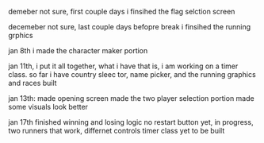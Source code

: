 demeber not sure, 
first couple days i finsihed the flag selction screen

decemeber not sure,
 last couple days befopre break i finsihed the running grphics

jan 8th 
i made the character maker portion 

jan 11th, 
i put it all together, what i have that is, i am working on a timer class. so far i have country sleec tor, name picker, and the running graphics and races built

jan 13th: 
made opening screen
made the two player selection portion
made some visuals look better


jan 17th
finished winning and losing logic
no restart button yet, in progress,
two runners that work, differnet controls
timer class yet to be built